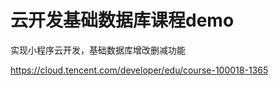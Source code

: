 # 云开发基础数据库课程demo



实现小程序云开发，基础数据库增改删减功能

https://cloud.tencent.com/developer/edu/course-100018-1365